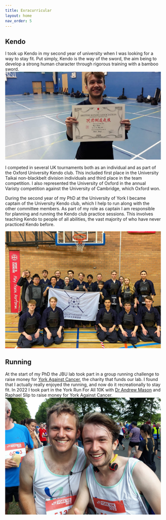 ```yaml
---
title: Exracurricular
layout: home
nav_order: 5
---
```




## Kendo
I took up Kendo in my second year of university when I was looking for a way to stay fit. Put simply, Kendo is the way of the sword, the aim being to develop a strong human character through rigorous training with a bamboo sword.
![Me with Ikkyu certificate](\assets\images\Kendo_Ikkyu_certificate.jpg)


I competed in several UK tournaments both as an individual and as part of the Oxford University Kendo club. This included first place in the University Taikai non-blackbelt division individuals and third place in the team competition. I also represented the University of Oxford in the annual Varisty competition against the University of Cambridge, which Oxford won.


During the second year of my PhD at the University of York I became captain of the University Kendo club, which I help to run along with the other committee members. As part of my role as captain I am responsible for planning and running the Kendo club practice sessions. This involves teaching Kendo to people of all abilities, the vast majority of who have never practiced Kendo before.

![Edinburgh uni taikai](\assets\images\York_Kendo.jpeg)

## Running
At the start of my PhD the JBU lab took part in a group running challenge to raise money for [York Against Cancer](https://www.yorkagainstcancer.org.uk/), the charity that funds our lab. I found that I actually really enjoyed the running, and now do it recreationally to stay fit. 
In 2022 I took part in the York Run For All 10K with [Dr Andrew Mason](https://asmasonomics.github.io/andrewmason/) and Raphael Slip to raise money for York Against Cancer.
![Me and Andrew 10K](assets\images\YAC10K_Me_Andrew.jpg)